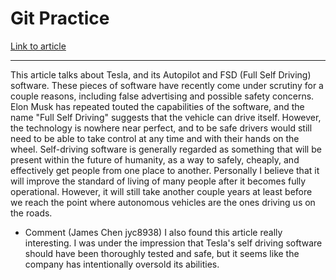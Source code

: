 <!-- Comment that will not appear in the Markdown -->
# Git Practice

[Link to article](https://www.nytimes.com/2023/01/31/technology/tesla-autopilot-investigation.html)

---

This article talks about Tesla, and its Autopilot and FSD (Full Self Driving) software. These pieces of software have recently come under scrutiny for a couple reasons, including false advertising and possible safety concerns. Elon Musk has repeated touted the capabilities of the software, and the name "Full Self Driving" suggests that the vehicle can drive itself. However, the technology is nowhere near perfect, and to be safe drivers would still need to be able to take control at any time and with their hands on the wheel.
Self-driving software is generally regarded as something that will be present within the future of humanity, as a way to safely, cheaply, and effectively get people from one place to another. Personally I believe that it will improve the standard of living of many people after it becomes fully operational. However, it will still take another couple years at least before we reach the point where autonomous vehicles are the ones driving us on the roads.

* Comment (James Chen jyc8938) I also found this article really interesting. I was under the impression that Tesla's self driving software should have been thoroughly tested and safe, but it seems like the company has intentionally oversold its abilities.